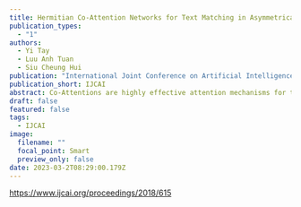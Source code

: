 ```yaml
---
title: Hermitian Co-Attention Networks for Text Matching in Asymmetrical Domains
publication_types:
  - "1"
authors:
  - Yi Tay
  - Luu Anh Tuan
  - Siu Cheung Hui
publication: "International Joint Conference on Artificial Intelligence"
publication_short: IJCAI
abstract: Co-Attentions are highly effective attention mechanisms for text matching applications. Co-Attention enables the learning of pairwise attentions, i.e., learning to attend based on computing word-level affinity scores between two documents. However, text matching problems can exist in either symmetrical or asymmetrical domains. For example, paraphrase identification is a symmetrical task while question-answer matching and entailment classification are considered asymmetrical domains. In this paper, we argue that Co-Attention models in asymmetrical domains require different treatment as opposed to symmetrical domains, i.e., a concept of word-level directionality should be incorporated while learning word-level similarity scores. Hence, the standard inner product in real space commonly adopted in co-attention is not suitable. This paper leverages attractive properties of the complex vector space and proposes a co-attention mechanism based on the complex-valued inner product (Hermitian products). Unlike the real dot product, the dot product in complex space is asymmetric because the first item is conjugated. Aside from modeling and encoding directionality, our proposed approach also enhances the representation learning process. Extensive experiments on five text matching benchmark datasets demonstrate the effectiveness of our approach. 
draft: false
featured: false
tags:
  - IJCAI
image:
  filename: ""
  focal_point: Smart
  preview_only: false
date: 2023-03-2T08:29:00.179Z
---
```

https://www.ijcai.org/proceedings/2018/615